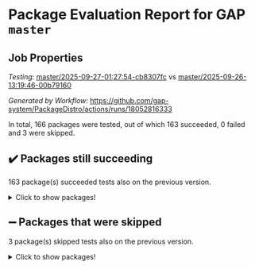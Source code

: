 # Package Evaluation Report for GAP `master`

## Job Properties

*Testing:* [master/2025-09-27-01:27:54-cb8307fc](https://github.com/gap-system/PackageDistro/blob/data/reports/master/2025-09-27-01:27:54-cb8307fc) vs [master/2025-09-26-13:19:46-00b79160](https://github.com/gap-system/PackageDistro/blob/data/reports/master/2025-09-26-13:19:46-00b79160)

*Generated by Workflow:* https://github.com/gap-system/PackageDistro/actions/runs/18052816333

In total, 166 packages were tested, out of which 163 succeeded, 0 failed and 3 were skipped.

## :heavy_check_mark: Packages still succeeding

163 package(s) succeeded tests also on the previous version.
<details><summary>Click to show packages!</summary>

- 4ti2interface 2024.11-01 [(success)](https://github.com/gap-system/PackageDistro/actions/runs/18052816333/job/51378061108)
- ace 5.7.0 [(success)](https://github.com/gap-system/PackageDistro/actions/runs/18052816333/job/51378061097)
- aclib 1.3.3 [(success)](https://github.com/gap-system/PackageDistro/actions/runs/18052816333/job/51378061107)
- agt 0.3.1 [(success)](https://github.com/gap-system/PackageDistro/actions/runs/18052816333/job/51378061098)
- alco 1.1.2 [(success)](https://github.com/gap-system/PackageDistro/actions/runs/18052816333/job/51378061100)
- alnuth 3.2.1 [(success)](https://github.com/gap-system/PackageDistro/actions/runs/18052816333/job/51378061104)
- anupq 3.3.2 [(success)](https://github.com/gap-system/PackageDistro/actions/runs/18052816333/job/51378061102)
- atlasrep 2.1.9 [(success)](https://github.com/gap-system/PackageDistro/actions/runs/18052816333/job/51378061101)
- autodoc 2025.05.09 [(success)](https://github.com/gap-system/PackageDistro/actions/runs/18052816333/job/51378061122)
- automata 1.16 [(success)](https://github.com/gap-system/PackageDistro/actions/runs/18052816333/job/51378061111)
- automgrp 1.3.3 [(success)](https://github.com/gap-system/PackageDistro/actions/runs/18052816333/job/51378061117)
- autpgrp 1.11.1 [(success)](https://github.com/gap-system/PackageDistro/actions/runs/18052816333/job/51378061138)
- cap 2025.09-04 [(success)](https://github.com/gap-system/PackageDistro/actions/runs/18052816333/job/51378061127)
- caratinterface 2.3.7 [(success)](https://github.com/gap-system/PackageDistro/actions/runs/18052816333/job/51378061130)
- cddinterface 2025.06.24 [(success)](https://github.com/gap-system/PackageDistro/actions/runs/18052816333/job/51378061126)
- circle 1.6.6 [(success)](https://github.com/gap-system/PackageDistro/actions/runs/18052816333/job/51378061142)
- classicpres 1.22 [(success)](https://github.com/gap-system/PackageDistro/actions/runs/18052816333/job/51378061125)
- cohomolo 1.6.11 [(success)](https://github.com/gap-system/PackageDistro/actions/runs/18052816333/job/51378061132)
- congruence 1.2.7 [(success)](https://github.com/gap-system/PackageDistro/actions/runs/18052816333/job/51378061131)
- corefreesub 0.6 [(success)](https://github.com/gap-system/PackageDistro/actions/runs/18052816333/job/51378061137)
- corelg 1.57 [(success)](https://github.com/gap-system/PackageDistro/actions/runs/18052816333/job/51378061133)
- crime 1.6 [(success)](https://github.com/gap-system/PackageDistro/actions/runs/18052816333/job/51378061141)
- crisp 1.4.8 [(success)](https://github.com/gap-system/PackageDistro/actions/runs/18052816333/job/51378061136)
- crypting 0.10.6 [(success)](https://github.com/gap-system/PackageDistro/actions/runs/18052816333/job/51378061135)
- cryst 4.1.30 [(success)](https://github.com/gap-system/PackageDistro/actions/runs/18052816333/job/51378061146)
- crystcat 1.1.10 [(success)](https://github.com/gap-system/PackageDistro/actions/runs/18052816333/job/51378061144)
- ctbllib 1.3.11 [(success)](https://github.com/gap-system/PackageDistro/actions/runs/18052816333/job/51378061140)
- cubefree 1.21 [(success)](https://github.com/gap-system/PackageDistro/actions/runs/18052816333/job/51378061143)
- curlinterface 2.4.2 [(success)](https://github.com/gap-system/PackageDistro/actions/runs/18052816333/job/51378061145)
- cvec 2.8.4 [(success)](https://github.com/gap-system/PackageDistro/actions/runs/18052816333/job/51378061150)
- datastructures 0.3.3 [(success)](https://github.com/gap-system/PackageDistro/actions/runs/18052816333/job/51378061174)
- deepthought 1.0.9 [(success)](https://github.com/gap-system/PackageDistro/actions/runs/18052816333/job/51378061149)
- design 1.8.2 [(success)](https://github.com/gap-system/PackageDistro/actions/runs/18052816333/job/51378061201)
- difsets 2.3.1 [(success)](https://github.com/gap-system/PackageDistro/actions/runs/18052816333/job/51378061151)
- digraphs 1.13.1 [(success)](https://github.com/gap-system/PackageDistro/actions/runs/18052816333/job/51378061154)
- edim 1.3.8 [(success)](https://github.com/gap-system/PackageDistro/actions/runs/18052816333/job/51378061182)
- example 4.4.1 [(success)](https://github.com/gap-system/PackageDistro/actions/runs/18052816333/job/51378061160)
- examplesforhomalg 2023.10-01 [(success)](https://github.com/gap-system/PackageDistro/actions/runs/18052816333/job/51378061152)
- factint 1.6.3 [(success)](https://github.com/gap-system/PackageDistro/actions/runs/18052816333/job/51378061189)
- ferret 1.0.15 [(success)](https://github.com/gap-system/PackageDistro/actions/runs/18052816333/job/51378061175)
- fga 1.5.0 [(success)](https://github.com/gap-system/PackageDistro/actions/runs/18052816333/job/51378061168)
- fining 1.5.6 [(success)](https://github.com/gap-system/PackageDistro/actions/runs/18052816333/job/51378061186)
- float 1.0.9 [(success)](https://github.com/gap-system/PackageDistro/actions/runs/18052816333/job/51378061195)
- format 1.4.4 [(success)](https://github.com/gap-system/PackageDistro/actions/runs/18052816333/job/51378061180)
- forms 1.2.13 [(success)](https://github.com/gap-system/PackageDistro/actions/runs/18052816333/job/51378061177)
- fplsa 1.2.7 [(success)](https://github.com/gap-system/PackageDistro/actions/runs/18052816333/job/51378061207)
- fr 2.4.13 [(success)](https://github.com/gap-system/PackageDistro/actions/runs/18052816333/job/51378061181)
- francy 2.0.3 [(success)](https://github.com/gap-system/PackageDistro/actions/runs/18052816333/job/51378061192)
- fwtree 1.3 [(success)](https://github.com/gap-system/PackageDistro/actions/runs/18052816333/job/51378061205)
- gapdoc 1.6.7 [(success)](https://github.com/gap-system/PackageDistro/actions/runs/18052816333/job/51378061190)
- gauss 2024.11-01 [(success)](https://github.com/gap-system/PackageDistro/actions/runs/18052816333/job/51378061209)
- gaussforhomalg 2024.08-01 [(success)](https://github.com/gap-system/PackageDistro/actions/runs/18052816333/job/51378061206)
- gbnp 1.1.0 [(success)](https://github.com/gap-system/PackageDistro/actions/runs/18052816333/job/51378061197)
- generalizedmorphismsforcap 2025.08-01 [(success)](https://github.com/gap-system/PackageDistro/actions/runs/18052816333/job/51378061194)
- genss 1.6.9 [(success)](https://github.com/gap-system/PackageDistro/actions/runs/18052816333/job/51378061267)
- gradedmodules 2024.12-01 [(success)](https://github.com/gap-system/PackageDistro/actions/runs/18052816333/job/51378061208)
- gradedringforhomalg 2024.07-01 [(success)](https://github.com/gap-system/PackageDistro/actions/runs/18052816333/job/51378061203)
- grape 4.9.3 [(success)](https://github.com/gap-system/PackageDistro/actions/runs/18052816333/job/51378061228)
- groupoids 1.79 [(success)](https://github.com/gap-system/PackageDistro/actions/runs/18052816333/job/51378061204)
- grpconst 2.6.5 [(success)](https://github.com/gap-system/PackageDistro/actions/runs/18052816333/job/51378061218)
- guarana 0.96.3 [(success)](https://github.com/gap-system/PackageDistro/actions/runs/18052816333/job/51378061214)
- guava 3.20 [(success)](https://github.com/gap-system/PackageDistro/actions/runs/18052816333/job/51378061213)
- hap 1.70 [(success)](https://github.com/gap-system/PackageDistro/actions/runs/18052816333/job/51378061217)
- hapcryst 0.1.15 [(success)](https://github.com/gap-system/PackageDistro/actions/runs/18052816333/job/51378061216)
- hecke 1.5.4 [(success)](https://github.com/gap-system/PackageDistro/actions/runs/18052816333/job/51378061221)
- help 4.0 [(success)](https://github.com/gap-system/PackageDistro/actions/runs/18052816333/job/51378061220)
- homalg 2024.01-01 [(success)](https://github.com/gap-system/PackageDistro/actions/runs/18052816333/job/51378061240)
- homalgtocas 2025.08-01 [(success)](https://github.com/gap-system/PackageDistro/actions/runs/18052816333/job/51378061219)
- ibnp 0.17 [(success)](https://github.com/gap-system/PackageDistro/actions/runs/18052816333/job/51378061230)
- idrel 2.48 [(success)](https://github.com/gap-system/PackageDistro/actions/runs/18052816333/job/51378061227)
- images 1.3.3 [(success)](https://github.com/gap-system/PackageDistro/actions/runs/18052816333/job/51378061231)
- inducereduce 1.1 [(success)](https://github.com/gap-system/PackageDistro/actions/runs/18052816333/job/51378061233)
- intpic 0.4.0 [(success)](https://github.com/gap-system/PackageDistro/actions/runs/18052816333/job/51378061222)
- io 4.9.3 [(success)](https://github.com/gap-system/PackageDistro/actions/runs/18052816333/job/51378061224)
- io_forhomalg 2023.02-04 [(success)](https://github.com/gap-system/PackageDistro/actions/runs/18052816333/job/51378061247)
- irredsol 1.4.4 [(success)](https://github.com/gap-system/PackageDistro/actions/runs/18052816333/job/51378061292)
- json 2.2.3 [(success)](https://github.com/gap-system/PackageDistro/actions/runs/18052816333/job/51378061246)
- jupyterkernel 1.5.1 [(success)](https://github.com/gap-system/PackageDistro/actions/runs/18052816333/job/51378061262)
- jupyterviz 1.5.6 [(success)](https://github.com/gap-system/PackageDistro/actions/runs/18052816333/job/51378061252)
- kan 1.37 [(success)](https://github.com/gap-system/PackageDistro/actions/runs/18052816333/job/51378061251)
- kbmag 1.5.11 [(success)](https://github.com/gap-system/PackageDistro/actions/runs/18052816333/job/51378061234)
- laguna 3.9.7 [(success)](https://github.com/gap-system/PackageDistro/actions/runs/18052816333/job/51378061238)
- liealgdb 2.3.0 [(success)](https://github.com/gap-system/PackageDistro/actions/runs/18052816333/job/51378061239)
- liepring 2.9.1 [(success)](https://github.com/gap-system/PackageDistro/actions/runs/18052816333/job/51378061259)
- liering 2.4.2 [(success)](https://github.com/gap-system/PackageDistro/actions/runs/18052816333/job/51378061255)
- linearalgebraforcap 2025.09-01 [(success)](https://github.com/gap-system/PackageDistro/actions/runs/18052816333/job/51378061266)
- lins 0.9 [(success)](https://github.com/gap-system/PackageDistro/actions/runs/18052816333/job/51378061245)
- localizeringforhomalg 2023.10-01 [(success)](https://github.com/gap-system/PackageDistro/actions/runs/18052816333/job/51378061253)
- loops 3.4.4 [(success)](https://github.com/gap-system/PackageDistro/actions/runs/18052816333/job/51378061265)
- lpres 1.1.1 [(success)](https://github.com/gap-system/PackageDistro/actions/runs/18052816333/job/51378061250)
- majoranaalgebras 1.5.2 [(success)](https://github.com/gap-system/PackageDistro/actions/runs/18052816333/job/51378061272)
- mapclass 1.4.6 [(success)](https://github.com/gap-system/PackageDistro/actions/runs/18052816333/job/51378061269)
- matgrp 0.72 [(success)](https://github.com/gap-system/PackageDistro/actions/runs/18052816333/job/51378061257)
- matricesforhomalg 2025.09-01 [(success)](https://github.com/gap-system/PackageDistro/actions/runs/18052816333/job/51378061273)
- modisom 3.0.0 [(success)](https://github.com/gap-system/PackageDistro/actions/runs/18052816333/job/51378061284)
- modulepresentationsforcap 2025.09-01 [(success)](https://github.com/gap-system/PackageDistro/actions/runs/18052816333/job/51378061279)
- modules 2024.12-01 [(success)](https://github.com/gap-system/PackageDistro/actions/runs/18052816333/job/51378061281)
- monoidalcategories 2025.08-02 [(success)](https://github.com/gap-system/PackageDistro/actions/runs/18052816333/job/51378061276)
- nconvex 2024.12-01 [(success)](https://github.com/gap-system/PackageDistro/actions/runs/18052816333/job/51378061277)
- nilmat 1.4.2 [(success)](https://github.com/gap-system/PackageDistro/actions/runs/18052816333/job/51378061291)
- nock 1.5 [(success)](https://github.com/gap-system/PackageDistro/actions/runs/18052816333/job/51378061275)
- normalizinterface 1.4.1 [(success)](https://github.com/gap-system/PackageDistro/actions/runs/18052816333/job/51378061303)
- nq 2.5.11 [(success)](https://github.com/gap-system/PackageDistro/actions/runs/18052816333/job/51378061283)
- numericalsgps 1.4.0 [(success)](https://github.com/gap-system/PackageDistro/actions/runs/18052816333/job/51378061310)
- openmath 11.5.3 [(success)](https://github.com/gap-system/PackageDistro/actions/runs/18052816333/job/51378061289)
- orb 5.0.1 [(success)](https://github.com/gap-system/PackageDistro/actions/runs/18052816333/job/51378061300)
- packagemanager 1.6.3 [(success)](https://github.com/gap-system/PackageDistro/actions/runs/18052816333/job/51378061293)
- patternclass 2.4.5 [(success)](https://github.com/gap-system/PackageDistro/actions/runs/18052816333/job/51378061295)
- permut 2.0.5 [(success)](https://github.com/gap-system/PackageDistro/actions/runs/18052816333/job/51378061301)
- polenta 1.3.11 [(success)](https://github.com/gap-system/PackageDistro/actions/runs/18052816333/job/51378061304)
- polycyclic 2.17 [(success)](https://github.com/gap-system/PackageDistro/actions/runs/18052816333/job/51378061299)
- polymaking 0.8.7 [(success)](https://github.com/gap-system/PackageDistro/actions/runs/18052816333/job/51378061328)
- primgrp 4.0.1 [(success)](https://github.com/gap-system/PackageDistro/actions/runs/18052816333/job/51378061314)
- profiling 2.6.2 [(success)](https://github.com/gap-system/PackageDistro/actions/runs/18052816333/job/51378061322)
- qdistrnd 0.9.5 [(success)](https://github.com/gap-system/PackageDistro/actions/runs/18052816333/job/51378061319)
- qpa 1.35 [(success)](https://github.com/gap-system/PackageDistro/actions/runs/18052816333/job/51378061302)
- quagroup 1.8.4 [(success)](https://github.com/gap-system/PackageDistro/actions/runs/18052816333/job/51378061325)
- radiroot 2.9 [(success)](https://github.com/gap-system/PackageDistro/actions/runs/18052816333/job/51378061308)
- rcwa 4.8.0 [(success)](https://github.com/gap-system/PackageDistro/actions/runs/18052816333/job/51378061324)
- rds 1.9 [(success)](https://github.com/gap-system/PackageDistro/actions/runs/18052816333/job/51378061329)
- recog 1.4.4 [(success)](https://github.com/gap-system/PackageDistro/actions/runs/18052816333/job/51378061320)
- repndecomp 1.3.1 [(success)](https://github.com/gap-system/PackageDistro/actions/runs/18052816333/job/51378061311)
- repsn 3.1.2 [(success)](https://github.com/gap-system/PackageDistro/actions/runs/18052816333/job/51378061321)
- resclasses 4.7.4 [(success)](https://github.com/gap-system/PackageDistro/actions/runs/18052816333/job/51378061333)
- ringsforhomalg 2024.11-02 [(success)](https://github.com/gap-system/PackageDistro/actions/runs/18052816333/job/51378061318)
- sco 2023.08-01 [(success)](https://github.com/gap-system/PackageDistro/actions/runs/18052816333/job/51378061316)
- scscp 2.4.4 [(success)](https://github.com/gap-system/PackageDistro/actions/runs/18052816333/job/51378061331)
- semigroups 5.5.4 [(success)](https://github.com/gap-system/PackageDistro/actions/runs/18052816333/job/51378061317)
- sglppow 2.4 [(success)](https://github.com/gap-system/PackageDistro/actions/runs/18052816333/job/51378061332)
- sgpviz 0.999.6 [(success)](https://github.com/gap-system/PackageDistro/actions/runs/18052816333/job/51378061330)
- simpcomp 2.1.14 [(success)](https://github.com/gap-system/PackageDistro/actions/runs/18052816333/job/51378061327)
- singular 2025.08.26 [(success)](https://github.com/gap-system/PackageDistro/actions/runs/18052816333/job/51378061334)
- sl2reps 1.1 [(success)](https://github.com/gap-system/PackageDistro/actions/runs/18052816333/job/51378061340)
- sla 1.6.2 [(success)](https://github.com/gap-system/PackageDistro/actions/runs/18052816333/job/51378061352)
- smallantimagmas 0.5.1 [(success)](https://github.com/gap-system/PackageDistro/actions/runs/18052816333/job/51378061356)
- smallclassnr 1.4.1 [(success)](https://github.com/gap-system/PackageDistro/actions/runs/18052816333/job/51378061350)
- smallgrp 1.5.4 [(success)](https://github.com/gap-system/PackageDistro/actions/runs/18052816333/job/51378061347)
- smallsemi 0.7.2 [(success)](https://github.com/gap-system/PackageDistro/actions/runs/18052816333/job/51378061365)
- sonata 2.9.7 [(success)](https://github.com/gap-system/PackageDistro/actions/runs/18052816333/job/51378061393)
- sophus 1.27 [(success)](https://github.com/gap-system/PackageDistro/actions/runs/18052816333/job/51378061367)
- sotgrps 1.3 [(success)](https://github.com/gap-system/PackageDistro/actions/runs/18052816333/job/51378061349)
- spinsym 1.5.2 [(success)](https://github.com/gap-system/PackageDistro/actions/runs/18052816333/job/51378061355)
- standardff 1.0 [(success)](https://github.com/gap-system/PackageDistro/actions/runs/18052816333/job/51378061360)
- symbcompcc 1.3.2 [(success)](https://github.com/gap-system/PackageDistro/actions/runs/18052816333/job/51378061363)
- thelma 1.3 [(success)](https://github.com/gap-system/PackageDistro/actions/runs/18052816333/job/51378061361)
- tomlib 1.2.11 [(success)](https://github.com/gap-system/PackageDistro/actions/runs/18052816333/job/51378061400)
- toolsforhomalg 2025.05-01 [(success)](https://github.com/gap-system/PackageDistro/actions/runs/18052816333/job/51378061389)
- toric 1.9.6 [(success)](https://github.com/gap-system/PackageDistro/actions/runs/18052816333/job/51378061369)
- transgrp 3.6.5 [(success)](https://github.com/gap-system/PackageDistro/actions/runs/18052816333/job/51378061377)
- twistedconjugacy 3.1.0 [(success)](https://github.com/gap-system/PackageDistro/actions/runs/18052816333/job/51378061366)
- typeset 1.2.3 [(success)](https://github.com/gap-system/PackageDistro/actions/runs/18052816333/job/51378061372)
- ugaly 4.1.3 [(success)](https://github.com/gap-system/PackageDistro/actions/runs/18052816333/job/51378061368)
- unipot 1.6 [(success)](https://github.com/gap-system/PackageDistro/actions/runs/18052816333/job/51378061362)
- unitlib 5.0.0 [(success)](https://github.com/gap-system/PackageDistro/actions/runs/18052816333/job/51378061376)
- utils 0.92 [(success)](https://github.com/gap-system/PackageDistro/actions/runs/18052816333/job/51378061371)
- uuid 0.7 [(success)](https://github.com/gap-system/PackageDistro/actions/runs/18052816333/job/51378061384)
- walrus 0.9991 [(success)](https://github.com/gap-system/PackageDistro/actions/runs/18052816333/job/51378061404)
- wedderga 4.11.1 [(success)](https://github.com/gap-system/PackageDistro/actions/runs/18052816333/job/51378061370)
- wpe 0.8 [(success)](https://github.com/gap-system/PackageDistro/actions/runs/18052816333/job/51378061382)
- xmod 2.95 [(success)](https://github.com/gap-system/PackageDistro/actions/runs/18052816333/job/51378061395)
- xmodalg 1.32 [(success)](https://github.com/gap-system/PackageDistro/actions/runs/18052816333/job/51378061380)
- yangbaxter 0.10.7 [(success)](https://github.com/gap-system/PackageDistro/actions/runs/18052816333/job/51378061388)
- zeromqinterface 0.17 [(success)](https://github.com/gap-system/PackageDistro/actions/runs/18052816333/job/51378061391)
</details>

## :heavy_minus_sign: Packages that were skipped

3 package(s) skipped tests also on the previous version.
<details><summary>Click to show packages!</summary>

- browse 1.8.21 [(skipped)](https://github.com/gap-system/PackageDistro/actions/runs/18052816333/job/51377757866)
- itc 1.5.1 [(skipped)](https://github.com/gap-system/PackageDistro/actions/runs/18052816333/job/51377757866)
- xgap 4.33 [(skipped)](https://github.com/gap-system/PackageDistro/actions/runs/18052816333/job/51377757866)
</details>

